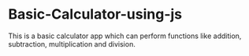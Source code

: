 # Basic-Calculator-using-js
This is a basic calculator app which can perform functions like addition, subtraction, multiplication and division.
